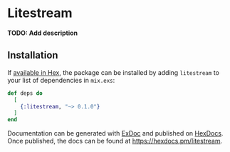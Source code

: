 # Litestream

**TODO: Add description**

## Installation

If [available in Hex](https://hex.pm/docs/publish), the package can be installed
by adding `litestream` to your list of dependencies in `mix.exs`:

```elixir
def deps do
  [
    {:litestream, "~> 0.1.0"}
  ]
end
```

Documentation can be generated with [ExDoc](https://github.com/elixir-lang/ex_doc)
and published on [HexDocs](https://hexdocs.pm). Once published, the docs can
be found at <https://hexdocs.pm/litestream>.

